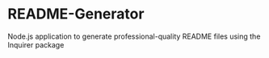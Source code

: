 # README-Generator
Node.js application to generate professional-quality README files using the Inquirer package
